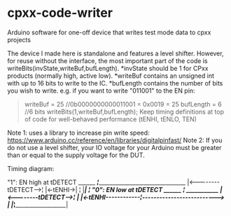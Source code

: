 # cpxx-code-writer
Arduino software for one-off device that writes test mode data to cpxx projects

The device I made here is standalone and features a level shifter.  However, for reuse without the interface, the most important part of the code is writeBits(invState,writeBuf,bufLength).
  *invState should be 1 for CPxx products (normally high, active low).
  *writeBuf contains an unsigned int with up to 16 bits to write to the IC.
  *bufLength contains the number of bits you wish to write.
e.g. if you want to write "011001" to the EN pin:
  >writeBuf = 25 //0b0000000000011001 = 0x0019 = 25
  >bufLength = 6 //6 bits
  >writeBits(1,writeBuf,bufLength);
Keep timing definitions at top of code for well-behaved performance (tENHI, tENLO, TEN)

Note 1: uses a library to increase pin write speed: https://www.arduino.cc/reference/en/libraries/digitalpinfast/
Note 2: If you do not use a level shifter, your IO voltage for your Arduino must be greater than or equal to the supply voltage for the DUT.


Timing diagram:

"1":
               EN high at tDETECT 
______           _________¦________________________________________
      |<--------tDETECT-->¦
      |<-tENHI->|         ¦
      |_________|         ¦
"0":
               EN low at tDETECT
______                    ¦                             ___________
      |<--------tDETECT-->¦                            |
      |<-tENHI------------¦--------------------------> |
      |___________________¦____________________________|
